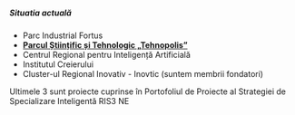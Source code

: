 ##### Situatia actuală

* Parc Industrial Fortus
* **[Parcul Științific și Tehnologic „Tehnopolis”][1]**
* Centrul Regional pentru Inteligență Artificială
* Institutul Creierului
* Cluster-ul Regional Inovativ - Inovtic (suntem membrii fondatori)

Ultimele 3 sunt proiecte cuprinse în Portofoliul de Proiecte al Strategiei de Specializare Inteligentă RIS3 NE

<!---
* Zone cu free wi-fi
* Banca inteligentă
* Monitorizarea mediului, transmiterea în timp real a informațiilor despre calitatea aerului
* Introducerea utilizării codurilor QR
--->

[1]: http://www.tehnopol-is.ro/